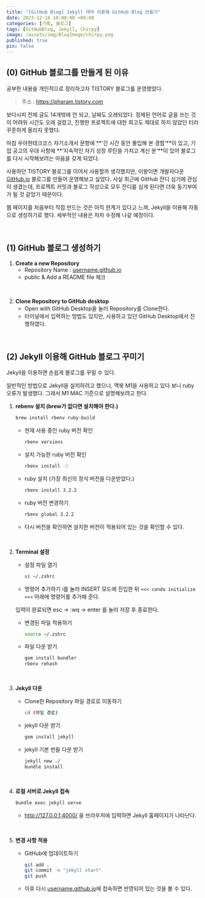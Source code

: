 ```yaml
---
title: "[GitHub Blog] Jekyll 테마 이용해 GitHub Blog 만들기"
date: 2023-12-16 10:00:00 +09:00
categories: [기록, 블로그]
tags: [GitHubBlog, Jekyll, Chirpy]
image: /assets/img/BlogImage/chirpy.png
published: true
pin: false
---
```


## (0) GitHub 블로그를 만들게 된 이유

공부한 내용을 개인적으로 정리하고자 TISTORY 블로그를 운영했었다. 

> 주소 : https://pharam.tistory.com

보다시피 전체 글도 14개밖에 안 되고, 날짜도 오래되었다.
정제된 언어로 글을 쓰는 것이 어려워 시간도 오래 걸렸고, 진행한 프로젝트에 대한 회고도 제대로 하지 않았던 터라 꾸준하게 올리지 못했다.

마침 우아한테크코스 자기소개서 문항에 **‘긴 시간 동안 몰입해 본 경험’**이 있고, 기업 공고의 우대 사항에 **‘지속적인 자기 성장 루틴을 가지고 계신 분’**이 있어 블로그를 다시 시작해보려는 마음을 갖게 되었다.

사용하던 TISTORY 블로그를 이어서 사용할까 생각했지만, 이왕이면 개발자다운 [GitHub.io](http://GitHub.io) 블로그를 만들어 운영해보고 싶었다. 
사실 최근에 GitHub 잔디 심기에 관심이 생겼는데, 프로젝트 커밋과 블로그 작성으로 모두 잔디를 심게 된다면 더욱 동기부여가 될 것 같았기 때문이다. 

웹 페이지를 처음부터 직접 만드는 것은 아직 한계가 있다고 느껴, Jekyll을 이용해 자동으로 생성하기로 했다. 세부적인 내용은 차차 수정해 나갈 예정이다.

<br>

## (1) GitHub 블로그 생성하기

1. **Create a new Repository**
	- Repository Name : [username.github.io](http://username.github.io/)
	- public & Add a README file 체크
<br>

2. **Clone Repository to GitHub desktop**
	- Open with GitHub Desktop을 눌러 Repository를 Clone한다.
	- 터미널에서 입력하는 방법도 있지만, 사용하고 있던 GitHub Desktop에서 진행하였다.

<br>

## (2) Jekyll 이용해 GitHub 블로그 꾸미기
Jekyll을 이용하면 손쉽게 블로그를 꾸밀 수 있다.

일반적인 방법으로 Jekyll을 설치하려고 했으나, 맥북 M1을 사용하고 있다 보니 ruby 오류가 발생했다. 그래서 M1 MAC 기준으로 설명해보려고 한다.

1. **rebenv 설치 (brew가 없다면 설치해야 한다.)**
	```bash
	brew install rbenv ruby-build
	```
	
	-  현재 사용 중인 ruby 버전 확인
		```bash
		rbenv versions
		```

	- 설치 가능한 ruby 버전 확인
		```bash
		rbenv install -l
		```

	- ruby 설치 (가장 최신의 정식 버전을 다운받았다.)
		```bash
		rbenv install 3.2.2
		```

	- ruby 버전 변경하기
		```bash
		rbenv global 3.2.2
		```

	- 다시 버전을 확인하면 설치한 버전이 적용되어 있는 것을 확인할 수 있다.

<br>

2. **Terminal 설정**
    - 설정 파일 열기
	    ```bash
	    vi ~/.zshrc
	    ```
    
    - 명령어 추가하기
    i를 눌러 INSERT 모드에 진입한 뒤 `<<< conda initialize <<<` 아래에 명령어를 추가해 준다.
    
    입력이 완료되면 esc → :wq → enter 를 눌러 저장 후 종료한다.
    
    - 변경된 파일 적용하기
	    ```bash
	    source ~/.zshrc
	    ```
    
    - 파일 다운 받기
	    ```bash
	    gem install bundler
	    rbenv rehash
	    ```
	    
	  <br>  
3. **Jekyll 다운**
    - Clone한 Repository 파일 경로로 이동하기
	    ```bash
	    cd (파일 경로)
	    ```
    
    - jekyll 다운 받기
	    ```bash
	    gem install jekyll
	    ```
    
    - jekyll 기본 번들 다운 받기
	    ```bash
	    jekyll new ./
	    bundle install
	    ```
    
    <br>
 4. **로컬 서버로 Jekyll 접속**    
    ```bash
    bundle exec jekyll serve
    ```
    
    - http://127.0.0.1:4000/ 을 브라우저에 입력하면 Jekyll 홈페이지가 나타난다.

 <br>
 
5. **변경 사항 적용**
	- GitHub에 업데이트하기
		```bash
		git add .
		git commit -m "jekyll start"
		git push
		```

	- 이후 다시 [username.github.io](http://username.github.io/)에 접속하면 반영되어 있는 것을 볼 수 있다.